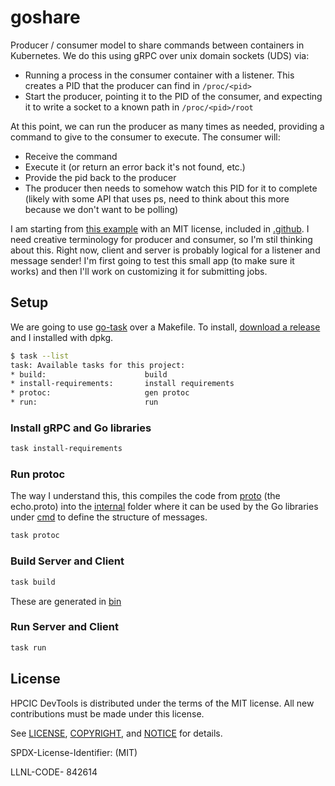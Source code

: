 # goshare

Producer / consumer model to share commands between containers in Kubernetes. We do this using gRPC over unix domain sockets (UDS) via:

- Running a process in the consumer container with a listener. This creates a PID that the producer can find in `/proc/<pid>`
- Start the producer, pointing it to the PID of the consumer, and expecting it to write a socket to a known path in `/proc/<pid>/root`

At this point, we can run the producer as many times as needed, providing a command to give to the consumer to execute. The consumer will:

 - Receive the command
 - Execute it (or return an error back it's not found, etc.)
 - Provide the pid back to the producer
 - The producer then needs to somehow watch this PID for it to complete (likely with some API that uses ps, need to think about this more because we don't want to be polling)

I am starting from [this example](https://github.com/converged-computing/goshare) with an MIT license, included in [.github](.github).
I need creative terminology for producer and consumer, so I'm stil thinking about this. Right now, client and server is probably logical
for a listener and message sender! I'm first going to test this small app (to make sure it works) and then I'll work on customizing it
for submitting jobs.

## Setup

We are going to use [go-task](https://taskfile.dev/) over a Makefile. To install, [download a release](https://github.com/go-task/task/releases) and I installed with dpkg.

```sh
$ task --list
task: Available tasks for this project:
* build:                      build
* install-requirements:       install requirements
* protoc:                     gen protoc
* run:                        run
```

### Install gRPC and Go libraries

```sh
task install-requirements
```

### Run protoc

The way I understand this, this compiles the code from [proto](proto) (the echo.proto) into the [internal](internal) folder
where it can be used by the Go libraries under [cmd](cmd) to define the structure of messages.

```bash
task protoc
```

### Build Server and Client

```bash
task build
```

These are generated in [bin](bin)

### Run Server and Client

```sh
task run
```

## License

HPCIC DevTools is distributed under the terms of the MIT license.
All new contributions must be made under this license.

See [LICENSE](https://github.com/converged-computing/cloud-select/blob/main/LICENSE),
[COPYRIGHT](https://github.com/converged-computing/cloud-select/blob/main/COPYRIGHT), and
[NOTICE](https://github.com/converged-computing/cloud-select/blob/main/NOTICE) for details.

SPDX-License-Identifier: (MIT)

LLNL-CODE- 842614